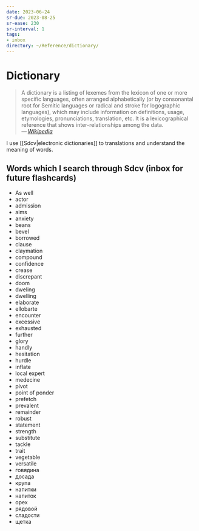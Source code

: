 ```yaml
---
date: 2023-06-24
sr-due: 2023-08-25
sr-ease: 230
sr-interval: 1
tags:
- inbox
directory: ~/Reference/dictionary/
---
```


# Dictionary

> A dictionary is a listing of lexemes from the lexicon of one or more specific
> languages, often arranged alphabetically (or by consonantal root for Semitic
> languages or radical and stroke for logographic languages), which may include
> information on definitions, usage, etymologies, pronunciations, translation,
> etc. It is a lexicographical reference that shows inter-relationships
> among the data.\
> — <cite>[Wikipedia](https://en.wikipedia.org/wiki/Dictionary)</cite>

I use [[Sdcv|electronic dictionaries]] to translations and understand the
meaning of words.

## Words which I search through Sdcv (inbox for future flashcards)

- As well
- actor
- admission
- aims
- anxiety
- beans
- bevel
- borrowed
- clause
- claymation
- compound
- confidence
- crease
- discrepant
- doom
- dweling
- dwelling
- elaborate
- ellobarte
- encounter
- excessive
- exhausted
- further
- glory
- handly
- hesitation
- hurdle
- inflate
- local expert
- medecine
- pivot
- point of ponder
- prefetch
- prevalent
- remainder
- robust
- statement
- strength
- substitute
- tackle
- trait
- vegetable
- versatile
- говядина
- досада
- крупа
- напитки
- напиток
- орех
- рядовой
- сладости
- щетка
